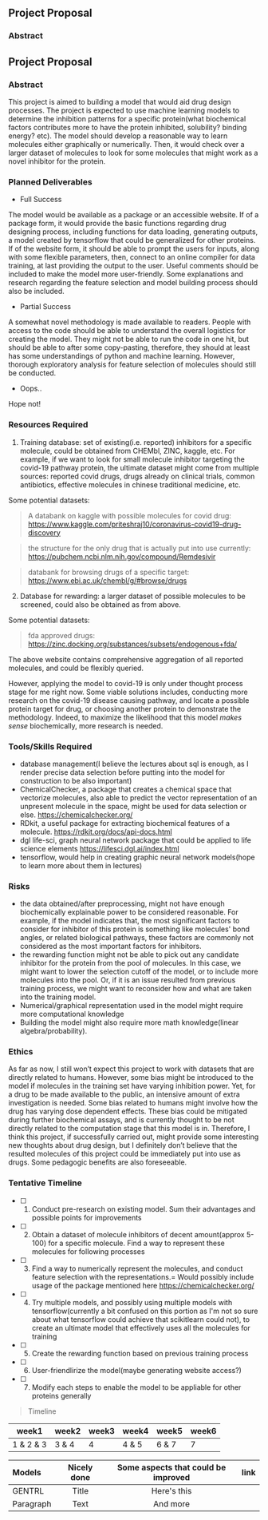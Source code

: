 

## Project Proposal

### Abstract

## Project Proposal

### Abstract

This project is aimed to building a model that would aid drug design processes. The project is expected to use machine learning models to determine the inhibition patterns for a specific protein(what biochemical factors contributes more to have the protein inhibited, solubility? binding energy? etc). The model should develop a reasonable way to learn molecules either graphically or numerically. Then, it would check over a larger dataset of molecules to look for some molecules that might work as a novel inhibitor for the protein.

### Planned Deliverables

- Full Success
 
 The model would be available as a package or an accessible website. If of a package form, it would provide the basic functions regarding drug designing process, including functions for data loading, generating outputs, a model created by tensorflow that could be generalized for other proteins. If of the website form, it should be able to prompt the users for inputs, along with some flexible parameters, then, connect to an online compiler for data training, at last providing the output to the user. Useful comments should be included to make the model more user-friendly. Some explanations and research regarding the feature selection and model building process should also be included.


- Partial Success
 
 A somewhat novel methodology is made available to readers. People with access to the code should be able to understand the overall logistics for creating the model. They might not be able to run the code in one hit, but should be able to after some copy-pasting, therefore, they should at least has some understandings of python and machine learning. However, thorough exploratory analysis for feature selection of molecules should still be conducted.


- Oops..
 
 Hope not!

### Resources Required

1. Training database: set of existing(i.e. reported) inhibitors for a specific molecule, could be obtained from CHEMbl, ZINC, kaggle, etc. For example, if we want to look for small molecule inhibitor targeting the covid-19 pathway protein, the ultimate dataset might come from multiple sources: reported covid drugs, drugs already on clinical trials, common antibiotics, effective molecules in chinese traditional medicine, etc. 

Some potential datasets: 
    
   >A databank on kaggle with possible molecules for covid drug: 
https://www.kaggle.com/priteshraj10/coronavirus-covid19-drug-discovery

   >the structure for the only drug that is actually put into use currently: https://pubchem.ncbi.nlm.nih.gov/compound/Remdesivir
   
   >databank for browsing drugs of a specific target:
https://www.ebi.ac.uk/chembl/g/#browse/drugs

2. Database for rewarding: a larger dataset of possible molecules to be screened, could also be obtained as from above.

Some potential datasets: 

>fda approved drugs: https://zinc.docking.org/substances/subsets/endogenous+fda/

The above website contains comprehensive aggregation of all reported molecules, and could be flexibly queried.

However, applying the model to covid-19 is only under thought process stage for me right now. Some viable solutions includes, conducting more research on the covid-19 disease causing pathway, and locate a possible protein target for drug, or choosing another protein to demonstrate the methodology. Indeed, to maximize the likelihood that this model *makes sense* biochemically, more research is needed.

### Tools/Skills Required

 - database management(I believe the lectures about sql is enough, as I render precise data selection before putting into the model for construction to be also important)
 - ChemicalChecker, a package that creates a chemical space that vectorize molecules, also able to predict the vector representation of an unpresent molecule in the space, might be used for data selection or else. https://chemicalchecker.org/
 - RDkit, a useful package for extracting biochemical features of a molecule. https://rdkit.org/docs/api-docs.html
 - dgl life-sci, graph neural network package that could be applied to life science elements https://lifesci.dgl.ai/index.html 
 - tensorflow, would help in creating graphic neural network models(hope to learn more about them in lectures)

### Risks

 - the data obtained/after preprocessing, might not have enough biochemically explainable power to be considered reasonable. For example, if the model indicates that, the most significant factors to consider for inhibitor of this protein is something like molecules' bond angles, or related biological pathways, these factors are commonly not considered as the most important factors for inhibitors.
 - the rewarding function might not be able to pick out any candidate inhibitor for the protein from the pool of molecules. In this case, we might want to lower the selection cutoff of the model, or to include more molecules into the pool. Or, if it is an issue resulted from previous training process, we might want to reconsider how and what are taken into the training model.
 - Numerical/graphical representation used in the model might require more computational knowledge
 - Building the model might also require more math knowledge(linear algebra/probability).



### Ethics

As far as now, I still won’t expect this project to work with datasets that are directly related to humans. However, some bias might be introduced to the model if molecules in the training set have varying inhibition power. Yet, for a drug to be made available to the public, an intensive amount of extra investigation is needed. Some bias related to humans might involve how the drug has varying dose dependent effects. These bias could be mitigated during further biochemical assays, and is currently thought to be not directly related to the computation stage that this model is in. Therefore, I think this project, if successfully carried out, might provide some interesting new thoughts about drug design, but I definitely don’t believe that the resulted molecules of this project could be immediately put into use as drugs. Some pedagogic benefits are also foreseeable.



### Tentative Timeline

- [ ] 1. Conduct pre-research on existing model. Sum their advantages and possible points for improvements
- [ ] 2. Obtain a dataset of molecule inhibitors of decent amount(approx 5-100) for a specific molecule. Find a way to represent these molecules for following processes
- [ ] 3. Find a way to numerically represent the molecules, and conduct feature selection with the representations.= Would possibly include usage of the package mentioned here https://chemicalchecker.org/
- [ ] 4. Try multiple models, and possibly using multiple models with tensorflow(currently a bit confused on this portion as I'm not so sure about what tensorflow could achieve that scikitlearn could not), to create an ultimate model that effectively uses all the molecules for training
- [ ] 5. Create the rewarding function based on previous training process
- [ ] 6. User-friendlirize the model(maybe generating website access?)
- [ ] 7. Modify each steps to enable the model to be appliable for other proteins generally 

>Timeline

| week1 | week2 | week3 | week4 | week5 | week6 |
| ---- | ---- | ---- | ---- | ---- | ---- |
| 1 & 2 & 3 | 3 & 4 | 4 | 4 & 5 | 6 & 7 | 7 |








| Models     | Nicely done | Some aspects that could be improved    | link |
| :---        |    :----:   |      :----:   |      ---: |
| GENTRL      | Title       | Here's this   |
| Paragraph   | Text        | And more      |
